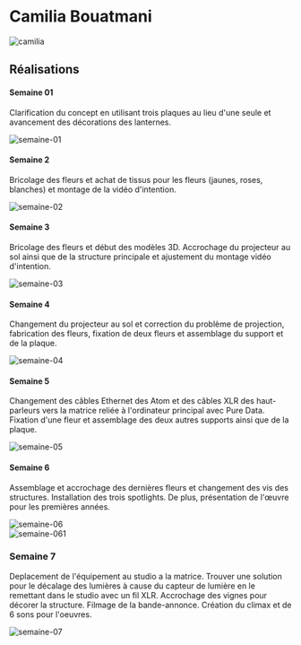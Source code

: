 # Camilia Bouatmani  

![camilia](https://github.com/user-attachments/assets/fd1ae8c4-56f2-4c0f-90f9-c853a7c1b1c7)  

## Réalisations  

#### Semaine 01  

Clarification du concept en utilisant trois plaques au lieu d'une seule et avancement des décorations des lanternes.  

![semaine-01](https://github.com/user-attachments/assets/2cdebb75-9304-471b-bf94-3e992b640730)  

#### Semaine 2  

Bricolage des fleurs et achat de tissus pour les fleurs (jaunes, roses, blanches) et montage de la vidéo d'intention.  

![semaine-02](https://github.com/user-attachments/assets/dc5ce70e-aa91-4f8d-8115-8903647d61c0)  

#### Semaine 3  

Bricolage des fleurs et début des modèles 3D. Accrochage du projecteur au sol ainsi que de la structure principale et ajustement du montage vidéo d'intention.  

![semaine-03](https://github.com/user-attachments/assets/8c0aa51d-2c25-4308-8b64-2d8547acc6a2)  

#### Semaine 4  

Changement du projecteur au sol et correction du problème de projection, fabrication des fleurs, fixation de deux fleurs et assemblage du support et de la plaque.  

![semaine-04](https://github.com/user-attachments/assets/6e869397-8b74-4c06-bb40-99989d19cef3)  

#### Semaine 5  

Changement des câbles Ethernet des Atom et des câbles XLR des haut-parleurs vers la matrice reliée à l'ordinateur principal avec Pure Data. Fixation d'une fleur et assemblage des deux autres supports ainsi que de la plaque.  

![semaine-05](https://github.com/user-attachments/assets/68c490a2-0aa3-423b-8a46-9d91db2b32e8)  

#### Semaine 6  

Assemblage et accrochage des dernières fleurs et changement des vis des structures. Installation des trois spotlights. De plus, présentation de l'œuvre pour les premières années.  

![semaine-06](https://github.com/user-attachments/assets/a9496ca6-f4c9-40d3-89f0-14a7131a2a2a)  
![semaine-061](https://github.com/user-attachments/assets/f99920fe-52e8-4f07-9e29-fdcc3b01e033)  

### Semaine 7  
Deplacement de l'équipement au studio a la matrice. Trouver une solution pour le décalage des lumières à cause du capteur de lumière en le remettant dans le studio avec un fil XLR. Accrochage des vignes pour décorer la structure. Filmage de la bande-annonce. Création du climax et de 6 sons pour l'oeuvres.

![semaine-07](https://github.com/user-attachments/assets/e787045d-bd1d-4a6e-bf01-76c3419610df)

